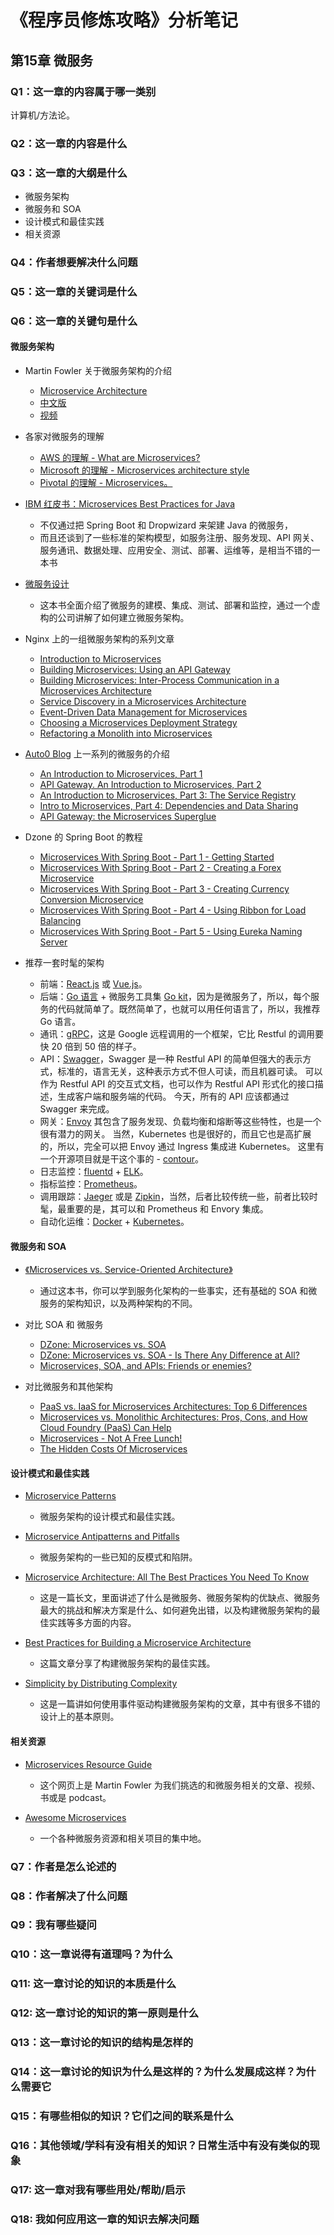 # 《程序员修炼攻略》分析笔记

## 第15章 微服务

### Q1：这一章的内容属于哪一类别

计算机/方法论。

### Q2：这一章的内容是什么

### Q3：这一章的大纲是什么

- 微服务架构
- 微服务和 SOA
- 设计模式和最佳实践
- 相关资源

### Q4：作者想要解决什么问题

### Q5：这一章的关键词是什么

### Q6：这一章的关键句是什么

#### 微服务架构

- Martin Fowler 关于微服务架构的介绍
  - [Microservice Architecture][1]
  - [中文版][2]
  - [视频][3]

- 各家对微服务的理解
  - [AWS 的理解 - What are Microservices?][4]
  - [Microsoft 的理解 - Microservices architecture style][5]
  - [Pivotal 的理解 - Microservices。][6]

- [IBM 红皮书：Microservices Best Practices for Java][7]
  - 不仅通过把 Spring Boot 和 Dropwizard 来架建 Java 的微服务，
  - 而且还谈到了一些标准的架构模型，如服务注册、服务发现、API 网关、服务通讯、数据处理、应用安全、测试、部署、运维等，是相当不错的一本书

- [微服务设计][8]
  - 这本书全面介绍了微服务的建模、集成、测试、部署和监控，通过一个虚构的公司讲解了如何建立微服务架构。

- Nginx 上的一组微服务架构的系列文章
  - [Introduction to Microservices][9]
  - [Building Microservices: Using an API Gateway][10]
  - [Building Microservices: Inter-Process Communication in a Microservices Architecture][11]
  - [Service Discovery in a Microservices Architecture][12]
  - [Event-Driven Data Management for Microservices][13]
  - [Choosing a Microservices Deployment Strategy][14]
  - [Refactoring a Monolith into Microservices][15]

- [Auto0 Blog][56] 上一系列的微服务的介绍
  - [An Introduction to Microservices, Part 1][16]
  - [API Gateway. An Introduction to Microservices, Part 2][17]
  - [An Introduction to Microservices, Part 3: The Service Registry][18]
  - [Intro to Microservices, Part 4: Dependencies and Data Sharing][19]
  - [API Gateway: the Microservices Superglue][20]

- Dzone 的 Spring Boot 的教程
  - [Microservices With Spring Boot - Part 1 - Getting Started][21]
  - [Microservices With Spring Boot - Part 2 - Creating a Forex Microservice][22]
  - [Microservices With Spring Boot - Part 3 - Creating Currency Conversion Microservice][23]
  - [Microservices With Spring Boot - Part 4 - Using Ribbon for Load Balancing][24]
  - [Microservices With Spring Boot - Part 5 - Using Eureka Naming Server][25]

- 推荐一套时髦的架构
  - 前端：[React.js][26] 或 [Vue.js][27]。
  - 后端：[Go 语言][28] + 微服务工具集 [Go kit][29]，因为是微服务了，所以，每个服务的代码就简单了。既然简单了，也就可以用任何语言了，所以，我推荐 Go 语言。
  - 通讯：[gRPC][30]，这是 Google 远程调用的一个框架，它比 Restful 的调用要快 20 倍到 50 倍的样子。
  - API：[Swagger][31]，Swagger 是一种 Restful API 的简单但强大的表示方式，标准的，语言无关，这种表示方式不但人可读，而且机器可读。
    可以作为 Restful API 的交互式文档，也可以作为 Restful API 形式化的接口描述，生成客户端和服务端的代码。
    今天，所有的 API 应该都通过 Swagger 来完成。
  - 网关：[Envoy][32] 其包含了服务发现、负载均衡和熔断等这些特性，也是一个很有潜力的网关。
    当然，Kubernetes 也是很好的，而且它也是高扩展的，所以，完全可以把 Envoy 通过 Ingress 集成进 Kubernetes。
    这里有一个开源项目就是干这个事的 - [contour][33]。
  - 日志监控：[fluentd][34] + [ELK][35]。
  - 指标监控：[Prometheus][36]。
  - 调用跟踪：[Jaeger][37] 或是 [Zipkin][38]，当然，后者比较传统一些，前者比较时髦，最重要的是，其可以和 Prometheus 和 Envory 集成。
  - 自动化运维：[Docker][39] + [Kubernetes][40]。

#### 微服务和 SOA

- [《Microservices vs. Service-Oriented Architecture》][41]
  - 通过这本书，你可以学到服务化架构的一些事实，还有基础的 SOA 和微服务的架构知识，以及两种架构的不同。

- 对比 SOA 和 微服务
  - [DZone: Microservices vs. SOA][42]
  - [DZone: Microservices vs. SOA - Is There Any Difference at All?][43]
  - [Microservices, SOA, and APIs: Friends or enemies?][44]

- 对比微服务和其他架构
  - [PaaS vs. IaaS for Microservices Architectures: Top 6 Differences][45]
  - [Microservices vs. Monolithic Architectures: Pros, Cons, and How Cloud Foundry (PaaS) Can Help][46]
  - [Microservices - Not A Free Lunch!][47]
  - [The Hidden Costs Of Microservices][48]

#### 设计模式和最佳实践

- [Microservice Patterns][49]
  - 微服务架构的设计模式和最佳实践。

- [Microservice Antipatterns and Pitfalls][50]
  - 微服务架构的一些已知的反模式和陷阱。

- [Microservice Architecture: All The Best Practices You Need To Know][51]
  - 这是一篇长文，里面讲述了什么是微服务、微服务架构的优缺点、微服务最大的挑战和解决方案是什么、如何避免出错，以及构建微服务架构的最佳实践等多方面的内容。

- [Best Practices for Building a Microservice Architecture ][52]
  - 这篇文章分享了构建微服务架构的最佳实践。

- [Simplicity by Distributing Complexity][53]
  - 这是一篇讲如何使用事件驱动构建微服务架构的文章，其中有很多不错的设计上的基本原则。

#### 相关资源

- [Microservices Resource Guide][54]
  - 这个网页上是 Martin Fowler 为我们挑选的和微服务相关的文章、视频、书或是 podcast。

- [Awesome Microservices][55]
  - 一个各种微服务资源和相关项目的集中地。

### Q7：作者是怎么论述的

### Q8：作者解决了什么问题

### Q9：我有哪些疑问

### Q10：这一章说得有道理吗？为什么

### Q11: 这一章讨论的知识的本质是什么

### Q12: 这一章讨论的知识的第一原则是什么

### Q13：这一章讨论的知识的结构是怎样的

### Q14：这一章讨论的知识为什么是这样的？为什么发展成这样？为什么需要它

### Q15：有哪些相似的知识？它们之间的联系是什么

### Q16：其他领域/学科有没有相关的知识？日常生活中有没有类似的现象

### Q17: 这一章对我有哪些用处/帮助/启示

### Q18: 我如何应用这一章的知识去解决问题

  [1]: https://martinfowler.com/articles/microservices.html
  [2]: https://blog.csdn.net/wurenhai/article/details/37659335
  [3]: https://www.youtube.com/watch?v=wgdBVIX9ifAo
  [4]: https://aws.amazon.com/microservices/
  [5]: https://learn.microsoft.com/en-us/azure/architecture/guide/architecture-styles/microservices
  [6]: https://tanzu.vmware.com/microservices
  [7]: https://www.redbooks.ibm.com/redbooks/pdfs/sg248357.pdf
  [8]: https://book.douban.com/subject/26772677/
  [9]: https://www.nginx.com/blog/introduction-to-microservices/
  [10]: https://www.nginx.com/blog/building-microservices-using-an-api-gateway/
  [11]: https://www.nginx.com/blog/building-microservices-inter-process-communication/
  [12]: https://www.nginx.com/blog/service-discovery-in-a-microservices-architecture/
  [13]: https://www.nginx.com/blog/event-driven-data-management-microservices/
  [14]: https://www.nginx.com/blog/deploying-microservices/
  [15]: https://www.nginx.com/blog/refactoring-a-monolith-into-microservices/
  [16]: https://auth0.com/blog/an-introduction-to-microservices-part-1/
  [17]: https://auth0.com/blog/an-introduction-to-microservices-part-2-API-gateway/
  [18]: https://auth0.com/blog/an-introduction-to-microservices-part-3-the-service-registry/
  [19]: https://auth0.com/blog/introduction-to-microservices-part-4-dependencies/
  [20]: https://auth0.com/blog/apigateway-microservices-superglue/
  [21]: https://dzone.com/articles/microservices-with-spring-boot-part-1-getting-star
  [22]: https://dzone.com/articles/microservices-with-spring-boot-part-2-creating-a-f
  [23]: https://dzone.com/articles/microservices-with-spring-boot-part-3-creating-cur
  [24]: https://dzone.com/articles/microservices-with-spring-boot-part-4-using-ribbon
  [25]: https://dzone.com/articles/microservices-with-spring-boot-part-5-using-eureka
  [26]: https://reactjs.org/
  [27]: https://vuejs.org/
  [28]: https://go.dev/
  [29]: https://gokit.io/
  [30]: https://grpc.io/
  [31]: https://swagger.io/
  [32]: https://www.envoyproxy.io/
  [33]: https://github.com/projectcontour/contour
  [34]: https://www.fluentd.org/
  [35]: https://www.elastic.co/webinars/introduction-elk-stack
  [36]: https://prometheus.io/
  [37]: https://www.jaegertracing.io/docs/1.38/
  [38]: https://zipkin.io/
  [39]: https://www.docker.com/
  [40]: https://kubernetes.io/
  [41]: https://www.nginx.com/resources/library/microservices-vs-soa/
  [42]: https://dzone.com/articles/microservices-vs-soa-2
  [43]: https://dzone.com/articles/microservices-vs-soa-is-there-any-difference-at-al
  [44]: https://developer.ibm.com/depmodels/cloud/
  [45]: http://blog.altoros.com/microservices-architectures-paas-vs-iaas-top-6-differences.html
  [46]: https://www.slideshare.net/altoros/microservices-vs-monolithic-architectures-pros-and-cons
  [47]: http://highscalability.com/blog/2014/4/8/microservices-not-a-free-lunch.html
  [48]: https://www.stackbuilders.com/blog/the-hidden-costs-of-microservices/
  [49]: https://microservices.io/
  [50]: https://www.oreilly.com/content/microservices-antipatterns-and-pitfalls/
  [51]: https://codingsans.com/blog/microservice-architecture-best-practices
  [52]: https://www.vinaysahni.com/best-practices-for-building-a-microservice-architecture
  [53]: https://engineering.zalando.com/posts/2018/01/simplicity-by-distributing-complexity.html
  [54]: https://martinfowler.com/microservices/
  [55]: https://github.com/mfornos/awesome-microservices/
  [56]: https://auth0.com/blog/
